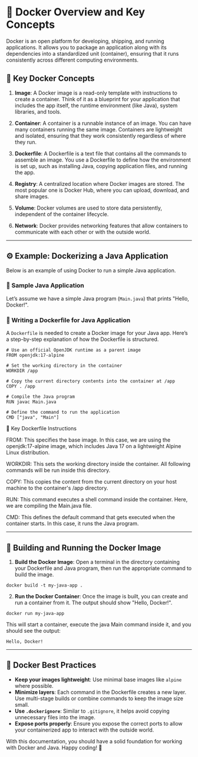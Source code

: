 # 🐳 Docker Overview and Key Concepts

Docker is an open platform for developing, shipping, and running applications. It allows you to package an application along with its dependencies into a standardized unit (container), ensuring that it runs consistently across different computing environments.

## 🚀 Key Docker Concepts

1. **Image**: A Docker image is a read-only template with instructions to create a container. Think of it as a blueprint for your application that includes the app itself, the runtime environment (like Java), system libraries, and tools.

2. **Container**: A container is a runnable instance of an image. You can have many containers running the same image. Containers are lightweight and isolated, ensuring that they work consistently regardless of where they run.

3. **Dockerfile**: A Dockerfile is a text file that contains all the commands to assemble an image. You use a Dockerfile to define how the environment is set up, such as installing Java, copying application files, and running the app.

4. **Registry**: A centralized location where Docker images are stored. The most popular one is Docker Hub, where you can upload, download, and share images.

5. **Volume**: Docker volumes are used to store data persistently, independent of the container lifecycle.

6. **Network**: Docker provides networking features that allow containers to communicate with each other or with the outside world.

---

## ⚙️ Example: Dockerizing a Java Application

Below is an example of using Docker to run a simple Java application.

### 📝 Sample Java Application

Let’s assume we have a simple Java program (`Main.java`) that prints "Hello, Docker!".

### 🐳 Writing a Dockerfile for Java Application

A `Dockerfile` is needed to create a Docker image for your Java app. Here’s a step-by-step explanation of how the Dockerfile is structured.

```
# Use an official OpenJDK runtime as a parent image
FROM openjdk:17-alpine

# Set the working directory in the container
WORKDIR /app

# Copy the current directory contents into the container at /app
COPY . /app

# Compile the Java program
RUN javac Main.java

# Define the command to run the application
CMD ["java", "Main"]
```

🚨 Key Dockerfile Instructions

FROM: This specifies the base image. In this case, we are using the openjdk:17-alpine image, which includes Java 17 on a lightweight Alpine Linux distribution.

WORKDIR: This sets the working directory inside the container. All following commands will be run inside this directory.

COPY: This copies the content from the current directory on your host machine to the container's /app directory.

RUN: This command executes a shell command inside the container. Here, we are compiling the Main.java file.

CMD: This defines the default command that gets executed when the container starts. In this case, it runs the Java program.

---

## 🌟 Building and Running the Docker Image

1. **Build the Docker Image**: Open a terminal in the directory containing your Dockerfile and Java program, then run the appropriate command to build the image.

```
docker build -t my-java-app .
```

2. **Run the Docker Container**: Once the image is built, you can create and run a container from it. The output should show "Hello, Docker!".

```
docker run my-java-app
```

This will start a container, execute the java Main command inside it, and you should see the output:

```
Hello, Docker!
```
---

## 🧠 Docker Best Practices

- **Keep your images lightweight**: Use minimal base images like `alpine` where possible.
- **Minimize layers**: Each command in the Dockerfile creates a new layer. Use multi-stage builds or combine commands to keep the image size small.
- **Use `.dockerignore`**: Similar to `.gitignore`, it helps avoid copying unnecessary files into the image.
- **Expose ports properly**: Ensure you expose the correct ports to allow your containerized app to interact with the outside world.


With this documentation, you should have a solid foundation for working with Docker and Java. Happy coding! 🚀
